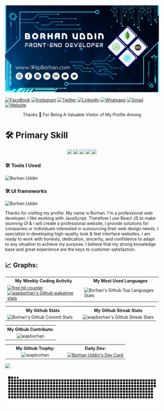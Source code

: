 ![Borhan Uddin](https://raw.githubusercontent.com/wapborhan/wapborhan/main/wapborhan.jpg)

<p align='center' style="text-align: center;">

[![FaceBook](https://img.shields.io/badge/Facebook-1877F2?style=for-the-badge&logo=facebook&logoColor=white "Borhan")](https://www.facebook.com/wapborhan)
[![Instagram](https://img.shields.io/badge/Instagram-E4405F?style=for-the-badge&logo=instagram&logoColor=white "Borhan")](https://instagram.com/wapborhan)
[![Twitter](https://img.shields.io/badge/Twitter-1DA1F2?style=for-the-badge&logo=twitter&logoColor=white "Borhan")](https://twitter.com/wapborhan)
[![LinkedIn](https://img.shields.io/badge/LinkedIn-0077B5?style=for-the-badge&logo=linkedin&logoColor=white "Borhan")](https://linkedin.com/in/wapborhan)
[![Whatsapp](https://img.shields.io/badge/WhatsApp-25D366?style=for-the-badge&logo=whatsapp&logoColor=white "Borhan")](https://linkedin.com/in/wapborhan)
[![Gmail](https://img.shields.io/badge/Gmail-D14836?style=for-the-badge&logo=gmail&logoColor=white "Borhan")](mailto:borhaninfos@gmail.com)
[![Website](https://img.shields.io/badge/Website-3423A6?style=for-the-badge&logo=Anaconda&logoColor=white "Borhan")](https://wapborhan.com)

</p>
<p align='center' style="text-align: center;">
Thanks 💙 For Being A Valuable Visitor of My Profile Among

</p>

# 🛠️ Primary Skill

<p align="center">
<img src="https://img.shields.io/badge/MongoDB-4EA94B?style=for-the-badge&logo=mongodb&logoColor=white" border="0"  />
<img src="https://img.shields.io/badge/Express.js-404D59?style=for-the-badge&logo=express&logoColor=white" border="0"  />
<img src="https://img.shields.io/badge/-ReactJs-61DAFB?style=for-the-badge&logo=react&logoColor=black" border="0"  />
<img src="https://img.shields.io/badge/Node.js-43853D?style=for-the-badge&logo=node.js&logoColor=white" border="0"  />
<img src="https://img.shields.io/badge/JavaScript-F7DF1E?style=for-the-badge&logo=javascript&logoColor=black" border="0"  />
</p>

### 🛠️ Tools I Used

![Borhan Uddin](https://skillicons.dev/icons?i=vscode,mongodb,postman,powershell,github,git,figma)

### 🛠️ UI frameworks

![Borhan Uddin](https://skillicons.dev/icons?i=css,tailwind,bootstrap,daisyui)

<p>Thanks for visiting my profile. My name is Borhan. I'm a professional web developer, I like working with JavaScript. Therefore I use React JS to make stunning UI & І will create a professional website, I provide solutions for companies or individuals interested in outsourcing their web design needs. I specialize in developing high-quality look & feel interface websites. I am ready to work with honesty, dedication, sincerity, and confidence to adapt to any situation to achieve my purpose. I believe that my strong knowledge base and great experience are the keys to customer satisfaction.</p>

## 📈 Graphs:

<table align="center" width="100%" >
    <tr >
        <th>My Weekly Coding Activity</th>
        <th>My Most Used Languages</th>
    </tr>
    <tr>
<td width="50%"> 
<a href="https://wakatime.com/@wapborhan"> <img src="https://wakatime.com/badge/user/59d9f170-5e15-4b6c-8acd-f8cd5d8bb365.svg" border="0" title="free hit counter" alt="free hit counter" /></a>
<a href="https://wakatime.com/@wapborhan"><img src="https://github-readme-stats.vercel.app/api/wakatime?username=wapborhan&v=2" alt="wapborhan's Github wakatime stats" height="auto" width="500px"></a>
</td>
<td width="50%">
     <img src="https://github-readme-stats-showrin.vercel.app/api/top-langs/?username=wapborhan&layout=compact&langs_count=8&hide=less,hack,scss" alt="Borhan's Github Top Languages Stats" width="500px" height="auto" />
</td>
</tr>
</table>

<table align="center" width="100%">
    <tr>
        <th>My Github Stats</th>
        <th>My Github Streak Stats</th>
    </tr>
    <tr>
        <td width="50%">
            <img  src="https://github-readme-stats-showrin.vercel.app/api?username=wapborhan&include_all_commits=true&count_private=true&show_icons=true" alt="Borhan's Github Commit Stats" height="170em">
        </td>
        <td width="50%">
            <img src="https://github-readme-streak-stats.herokuapp.com/?user=wapborhan" alt="wapborhan's Github Streak Stats" height="180em">
        </td>
    </tr>
</table>

<table align="center" width="100%">
    <tr>
        <th> My Github Contribute:</th>
    </tr>
    <tr>
        <td align="center"><img src="https://github-profile-summary-cards.vercel.app/api/cards/profile-details?username=wapborhan&theme=algolia" alt="wapborhan" /></td>
    </tr>
</table>

<table align="center" width="100%">
    <tr>
        <th> My Github Trophy:</th>
        <th> Daily Dev:</th>
    </tr>
    <tr>
        <td align="center"><img src="https://github-profile-trophy.vercel.app/?username=wapborhan&row=4&column=3" alt="wapborhan" /></td>
        <td width="50%" align="center"> <a href="https://app.daily.dev/wapborhan"><img src="https://api.daily.dev/devcards/6b7988801f2b4b94b68e9f2eb5d5b3d6.png?r=oc4" width="400" alt="Borhan Uddin's Dev Card"/></a></td>
    </tr>
</table>

<a href="https://profile.codersrank.io/user/wapborhan/">
<img
  src="https://cr-ss-service.azurewebsites.net/api/ScreenShot?widget=summary&username=wapborhan&badges=3&show-avatar=true&style=--border-radius:10px"
/></a>

<p align="center">
    <img src="/github-contribution-grid-snake.svg" border="0" title="Snake" alt="Snake" />
</p>
